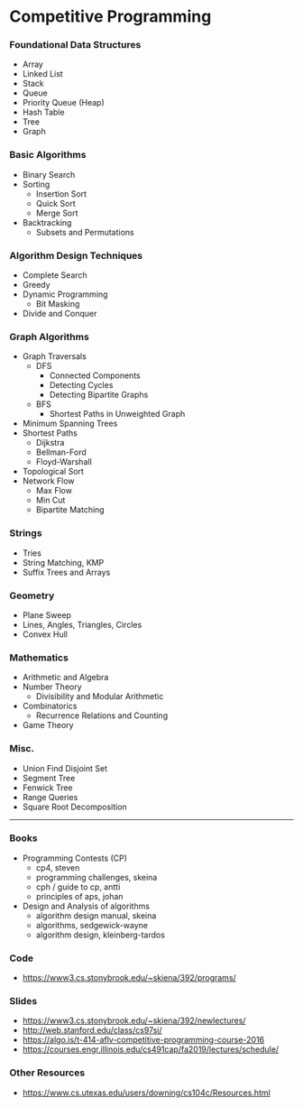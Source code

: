 # Competitive Programming
### Foundational Data Structures
* Array
* Linked List
* Stack
* Queue
* Priority Queue (Heap)
* Hash Table
* Tree
* Graph

### Basic Algorithms
* Binary Search
* Sorting
  * Insertion Sort 
  * Quick Sort
  * Merge Sort
* Backtracking
  * Subsets and Permutations  

### Algorithm Design Techniques
* Complete Search
* Greedy
* Dynamic Programming
  * Bit Masking 
* Divide and Conquer

### Graph Algorithms
* Graph Traversals
  * DFS
    * Connected Components
    * Detecting Cycles
    * Detecting Bipartite Graphs
  * BFS
    * Shortest Paths in Unweighted Graph  
* Minimum Spanning Trees
* Shortest Paths
  * Dijkstra
  * Bellman-Ford
  * Floyd-Warshall
* Topological Sort
* Network Flow
  * Max Flow
  * Min Cut
  * Bipartite Matching

### Strings
* Tries
* String Matching, KMP
* Suffix Trees and Arrays

### Geometry
* Plane Sweep
* Lines, Angles, Triangles, Circles
* Convex Hull

### Mathematics
* Arithmetic and Algebra
* Number Theory
  * Divisibility and Modular Arithmetic  
* Combinatorics
  * Recurrence Relations and Counting
* Game Theory

### Misc.
* Union Find Disjoint Set
* Segment Tree
* Fenwick Tree
* Range Queries
* Square Root Decomposition

---

### Books
* Programming Contests (CP)
  * cp4, steven
  * programming challenges, skeina
  * cph / guide to cp, antti
  * principles of aps, johan
* Design and Analysis of algorithms
  * algorithm design manual, skeina
  * algorithms, sedgewick-wayne
  * algorithm design, kleinberg-tardos

### Code
* https://www3.cs.stonybrook.edu/~skiena/392/programs/

### Slides
* https://www3.cs.stonybrook.edu/~skiena/392/newlectures/
* http://web.stanford.edu/class/cs97si/
* https://algo.is/t-414-aflv-competitive-programming-course-2016
* https://courses.engr.illinois.edu/cs491cap/fa2019/lectures/schedule/

### Other Resources
* https://www.cs.utexas.edu/users/downing/cs104c/Resources.html
